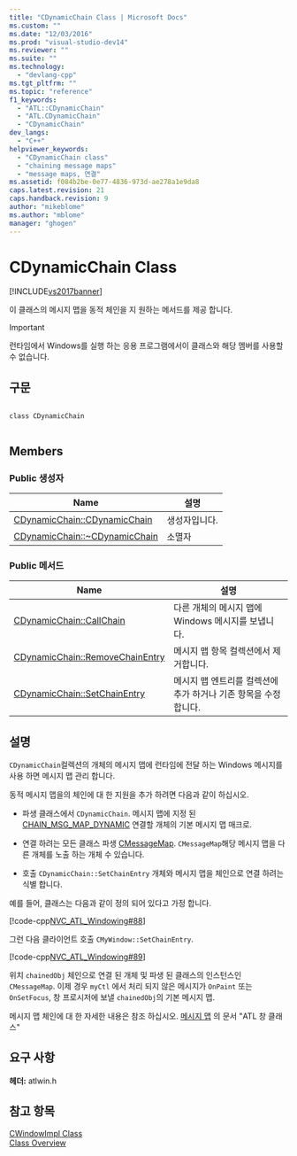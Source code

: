 ```yaml
---
title: "CDynamicChain Class | Microsoft Docs"
ms.custom: ""
ms.date: "12/03/2016"
ms.prod: "visual-studio-dev14"
ms.reviewer: ""
ms.suite: ""
ms.technology: 
  - "devlang-cpp"
ms.tgt_pltfrm: ""
ms.topic: "reference"
f1_keywords: 
  - "ATL::CDynamicChain"
  - "ATL.CDynamicChain"
  - "CDynamicChain"
dev_langs: 
  - "C++"
helpviewer_keywords: 
  - "CDynamicChain class"
  - "chaining message maps"
  - "message maps, 연결"
ms.assetid: f084b2be-0e77-4836-973d-ae278a1e9da8
caps.latest.revision: 21
caps.handback.revision: 9
author: "mikeblome"
ms.author: "mblome"
manager: "ghogen"
---
```

# CDynamicChain Class
[!INCLUDE[vs2017banner](../../assembler/inline/includes/vs2017banner.md)]

이 클래스의 메시지 맵을 동적 체인을 지 원하는 메서드를 제공 합니다.  
  
> [!IMPORTANT]
>  런타임에서 Windows를 실행 하는 응용 프로그램에서이 클래스와 해당 멤버를 사용할 수 없습니다.  
  
## 구문  
  
```  
  
class CDynamicChain  
  
```  
  
## Members  
  
### Public 생성자  
  
|Name|설명|  
|----------|--------|  
|[CDynamicChain::CDynamicChain](../Topic/CDynamicChain::CDynamicChain.md)|생성자입니다.|  
|[CDynamicChain::~CDynamicChain](../Topic/CDynamicChain::~CDynamicChain.md)|소멸자|  
  
### Public 메서드  
  
|Name|설명|  
|----------|--------|  
|[CDynamicChain::CallChain](../Topic/CDynamicChain::CallChain.md)|다른 개체의 메시지 맵에 Windows 메시지를 보냅니다.|  
|[CDynamicChain::RemoveChainEntry](../Topic/CDynamicChain::RemoveChainEntry.md)|메시지 맵 항목 컬렉션에서 제거합니다.|  
|[CDynamicChain::SetChainEntry](../Topic/CDynamicChain::SetChainEntry.md)|메시지 맵 엔트리를 컬렉션에 추가 하거나 기존 항목을 수정 합니다.|  
  
## 설명  
 `CDynamicChain`컬렉션의 개체의 메시지 맵에 런타임에 전달 하는 Windows 메시지를 사용 하면 메시지 맵 관리 합니다.  
  
 동적 메시지 맵을의 체인에 대 한 지원을 추가 하려면 다음과 같이 하십시오.  
  
-   파생 클래스에서 `CDynamicChain`.  메시지 맵에 지정 된  [CHAIN\_MSG\_MAP\_DYNAMIC](../Topic/CHAIN_MSG_MAP_DYNAMIC.md) 연결할 개체의 기본 메시지 맵 매크로.  
  
-   연결 하려는 모든 클래스 파생  [CMessageMap](../../atl/reference/cmessagemap-class.md).  `CMessageMap`해당 메시지 맵을 다른 개체를 노출 하는 개체 수 있습니다.  
  
-   호출 `CDynamicChain::SetChainEntry` 개체와 메시지 맵을 체인으로 연결 하려는 식별 합니다.  
  
 예를 들어, 클래스는 다음과 같이 정의 되어 있다고 가정 합니다.  
  
 [!code-cpp[NVC_ATL_Windowing#88](../../atl/codesnippet/CPP/cdynamicchain-class_1.h)]  
  
 그런 다음 클라이언트 호출 `CMyWindow::SetChainEntry`.  
  
 [!code-cpp[NVC_ATL_Windowing#89](../../atl/codesnippet/CPP/cdynamicchain-class_2.cpp)]  
  
 위치 `chainedObj` 체인으로 연결 된 개체 및 파생 된 클래스의 인스턴스인 `CMessageMap`.  이제 경우 `myCtl` 에서 처리 되지 않은 메시지가 `OnPaint` 또는 `OnSetFocus`, 창 프로시저에 보낼 `chainedObj`의 기본 메시지 맵.  
  
 메시지 맵 체인에 대 한 자세한 내용은 참조 하십시오.  [메시지 맵](../../atl/message-maps-atl.md) 의 문서 "ATL 창 클래스"  
  
## 요구 사항  
 **헤더:**  atlwin.h  
  
## 참고 항목  
 [CWindowImpl Class](../../atl/reference/cwindowimpl-class.md)   
 [Class Overview](../../atl/atl-class-overview.md)